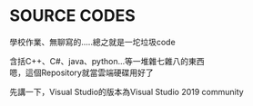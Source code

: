 # SOURCE CODES
學校作業、無聊寫的.....總之就是一坨垃圾code

含括C++、C#、java、python...等一堆雜七雜八的東西 <br>
嗯，這個Repository就當雲端硬碟用好了

先講一下，Visual Studio的版本為Visual Studio 2019 community
